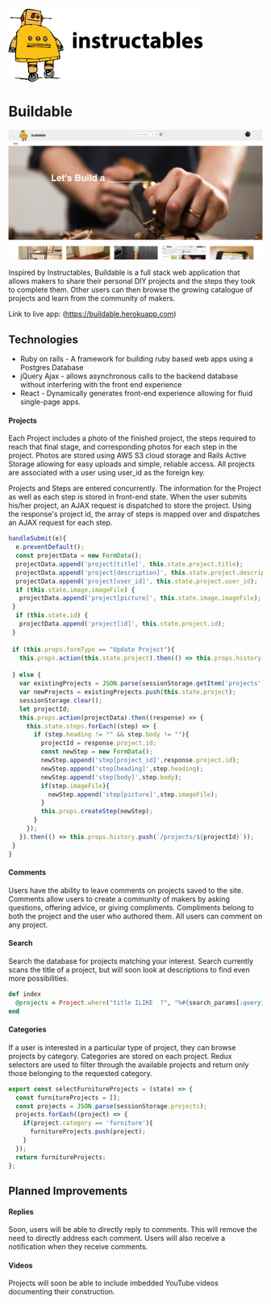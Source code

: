 
![Buildable logo](https://github.com/ahl2e/Buildable/raw/master/app/assets/images/instructables-logo.png)

# Buildable

![Buildable logo](https://github.com/ahl2e/Buildable/raw/master/app/assets/images/Screenshot.jpg)

Inspired by Instructables, Buildable is a full stack web application that allows makers to share their personal DIY projects and the steps they took to complete them.  Other users can then browse the growing catalogue of projects and learn from the community of makers.

Link to live app: (https://buildable.herokuapp.com)

## Technologies

+ Ruby on rails - A framework for building ruby based web apps using a Postgres Database
+ jQuery Ajax - allows asynchronous calls to the backend database without interfering with the front end experience
+ React - Dynamically generates front-end experience allowing for fluid single-page apps.


#### Projects

Each Project includes a photo of the finished project, the steps required to reach that final stage, and corresponding photos for each step in the project.  Photos are stored using AWS S3 cloud storage and Rails Active Storage allowing for easy uploads and simple, reliable access.  All projects are associated with a user using user_id as the foreign key.

Projects and Steps are entered concurrently.  The information for the Project as well as each step is stored in front-end state.  When the user submits his/her project, an AJAX request is dispatched to store the project.  Using the response's project id, the array of steps is mapped over and dispatches an AJAX request for each step.

```javascript
handleSubmit(e){
  e.preventDefault();
  const projectData = new FormData();
  projectData.append('project[title]', this.state.project.title);
  projectData.append('project[description]', this.state.project.description);
  projectData.append('project[user_id]', this.state.project.user_id);
  if (this.state.image.imageFile) {
   projectData.append('project[picture]', this.state.image.imageFile);
 }
  if (this.state.id) {
   projectData.append('project[id]', this.state.project.id);
 }

 if (this.props.formType == "Update Project"){
   this.props.action(this.state.project).then(() => this.props.history.push(`/projects/${this.props.match.params.projectId}`));

 } else {
   var existingProjects = JSON.parse(sessionStorage.getItem('projects'));
   var newProjects = existingProjects.push(this.state.project);
   sessionStorage.clear();
   let projectId;
   this.props.action(projectData).then((response) => {
     this.state.steps.forEach((step) => {
       if (step.heading != "" && step.body != ""){
         projectId = response.project.id;
         const newStep = new FormData();
         newStep.append('step[project_id]',response.project.id);
         newStep.append('step[heading]',step.heading);
         newStep.append('step[body]',step.body);
         if(step.imageFile){
           newStep.append('step[picture]',step.imageFile);
         }
         this.props.createStep(newStep);
       }
     });
   }).then(() => this.props.history.push(`/projects/${projectId}`));
 }
}
```



#### Comments
  Users have the ability to leave comments on projects saved to the site.  Comments allow users to create a community of makers by asking questions, offering advice, or giving compliments.  Compliments belong to both the project and the user who authored them.  All users can comment on any project.

#### Search
  Search the database for projects matching your interest.  Search currently scans the title of a project, but will soon look at descriptions to find even more possibilities.

  ```Ruby
  def index
    @projects = Project.where("title ILIKE  ?", "%#{search_params[:query]}%").with_attached_picture
  end
  ```
#### Categories
  If a user is interested in a particular type of project, they can browse projects by category.  Categories are stored on each project.  Redux selectors are used to filter through the available projects and return only those belonging to the requested category.

  ```javascript
  export const selectFurnitureProjects = (state) => {
    const furnitureProjects = [];
    const projects = JSON.parse(sessionStorage.projects);
    projects.forEach((project) => {
      if(project.category == 'furniture'){
        furnitureProjects.push(project);
      }
    });
    return furnitureProjects;
  };
  ```

## Planned Improvements

#### Replies

  Soon, users will be able to directly reply to comments.  This will remove the need to directly address each comment.  Users will also receive a notification when they receive comments.

#### Videos

  Projects will soon be able to include imbedded YouTube videos documenting their construction.
